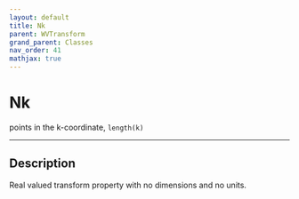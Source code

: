 ```yaml
---
layout: default
title: Nk
parent: WVTransform
grand_parent: Classes
nav_order: 41
mathjax: true
---
```


#  Nk

points in the k-coordinate, `length(k)`


---

## Description
Real valued transform property with no dimensions and no units.

